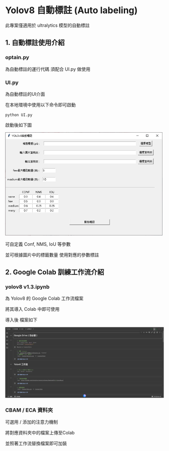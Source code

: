 # Yolov8 自動標註 (Auto labeling)
此專案僅適用於 ultralytics 模型的自動標註

## 1. 自動標註使用介紹
### optain.py
為自動標註的運行代碼 須配合 UI.py 做使用

### UI.py
為自動標註的UI介面

在本地環境中使用以下命令即可啟動
```
python UI.py
```
啟動後如下圖
<p align="left">
  <img src="Readme/1.png" width="500"/>
</p>
可自定義 Conf, NMS, IoU 等參數

並可根據圖片中的標籤數量 使用對應的參數標註

## 2. Google Colab 訓練工作流介紹

### yolov8 v1.3.ipynb
為 Yolov8 的 Google Colab 工作流檔案

將其導入 Colab 中即可使用

導入後 檔案如下
<p align="left">
  <img src="Readme/2.png" width="800"/>
</p>

### CBAM / ECA 資料夾
可選用 / 添加的注意力機制

將對應資料夾中的檔案上傳至Colab

並照著工作流替換檔案即可加裝
